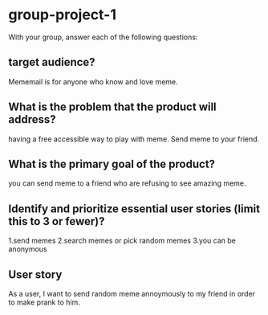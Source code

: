 # group-project-1

 With your group, answer each of the following questions:
  ## target audience?
  
   Mememail is for anyone who know and love meme.
   
  ## What is the problem that the product will address?
  
  having a free accessible way to play with meme. Send meme to your friend.
  
  ## What is the primary goal of the product?
  
  you can send meme to a friend who are refusing to see amazing meme.
  
  ## Identify and prioritize essential user stories (limit this to 3 or fewer)?
   1.send memes
   2.search memes or pick random memes
   3.you can be anonymous

## User story
As a user, I want to send random meme annoymously to my friend in order to make prank to him.